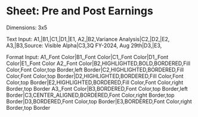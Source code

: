 # Sheet: Pre and Post Earnings
Dimensions: 3x5

Text Input:
A1,|B1,|C1,|D1,|E1,
A2,|B2,Variance Analysis|C2,|D2,|E2,
A3,|B3,Source: Visible Alpha|C3,3Q FY-2024, Aug 29th|D3,|E3,

Format Input:
A1,,Font Color|B1,,Font Color|C1,,Font Color|D1,,Font Color|E1,,Font Color
A2,,Font Color|B2,HIGHLIGHTED,BOLD,BORDERED,Fill Color,Font Color,top Border,left Border|C2,HIGHLIGHTED,BORDERED,Fill Color,Font Color,top Border|D2,HIGHLIGHTED,BORDERED,Fill Color,Font Color,top Border|E2,HIGHLIGHTED,BORDERED,Fill Color,Font Color,right Border,top Border
A3,,Font Color|B3,BORDERED,Font Color,top Border,left Border|C3,CENTER_ALIGNED,BORDERED,Font Color,right Border,top Border|D3,BORDERED,Font Color,top Border|E3,BORDERED,Font Color,right Border,top Border